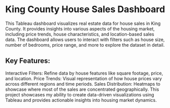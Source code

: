 # King County House Sales Dashboard

This Tableau dashboard visualizes real estate data for house sales in King County. It provides insights into various aspects of the housing market, including price trends, house characteristics, and location-based sales data. The dashboard allows users to interact with filters such as house size, number of bedrooms, price range, and more to explore the dataset in detail.

## Key Features:
Interactive Filters: Refine data by house features like square footage, price, and location.
Price Trends: Visual representation of how house prices vary across different regions and time periods.
Sales Distribution: Heatmaps to showcase where most of the sales are concentrated geographically.
This project showcases my ability to create data-driven visualizations using Tableau and provides actionable insights into housing market dynamics.
